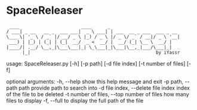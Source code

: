 # SpaceReleaser
     ____                       ____      _                          
    / ___| _ __   __ _  ___ ___|  _ \ ___| | ___  __ _ ___  ___ _ __ 
    \___ \| '_ \ / _` |/ __/ _ \ |_) / _ \ |/ _ \/ _` / __|/ _ \ '__|
     ___) | |_) | (_| | (_|  __/  _ <  __/ |  __/ (_| \__ \  __/ |   
    |____/| .__/ \__,_|\___\___|_| \_\___|_|\___|\__,_|___/\___|_|   
          |_|                                               by iYassr


usage: SpaceReleaser.py [-h] [-p path] [-d file index] [-t number of files]
                        [-f]
                        
optional arguments:
  -h, --help            show this help message and exit
  -p path, --path path  provide path to search into
  -d file index, --delete file index
                        index of the file to be deleted
  -t number of files, --top number of files
                        how many files to display
  -f, --full            to display the full path of the file
